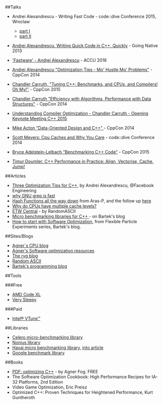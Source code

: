 


##Talks

* Andrei Alexandrescu - Writing Fast Code - code::dive Conference 2015, Wroclaw
  * [part I](https://www.youtube.com/watch?v=vrfYLlR8X8k)
  * [part II](https://www.youtube.com/watch?v=9tvbz8CSI8M)
* [Andrei Alexandrescu, Writing Quick Code in C++, Quickly](https://www.youtube.com/watch?v=MvFj8qo1iuA) - Going Native 2013
* ['Fastware' - Andrei Alexandrescu](https://www.youtube.com/watch?v=AxnotgLql0k) - ACCU 2016
* [Andrei Alexandrescu "Optimization Tips - Mo' Hustle Mo' Problems"](https://www.youtube.com/watch?v=Qq_WaiwzOtI) - CppCon 2014
 
* [Chandler Carruth, "Tuning C++: Benchmarks, and CPUs, and Compilers! Oh My!"](https://www.youtube.com/watch?v=nXaxk27zwlk) - CppCon 2015
* [Chandler Carruth "Efficiency with Algorithms, Performance with Data Structures"](https://www.youtube.com/watch?v=fHNmRkzxHWs) - CppCon 2014
* [Understanding Compiler Optimization - Chandler Carruth - Opening Keynote Meeting C++ 2015](https://www.youtube.com/watch?v=FnGCDLhaxKU)
  
* [Mike Acton "Data-Oriented Design and C++" ](https://www.youtube.com/watch?v=rX0ItVEVjHc) - CppCon 2014
 
* [Scott Meyers: Cpu Caches and Why You Care](https://www.youtube.com/watch?v=WDIkqP4JbkE) - code::dive Conference 2014
 
* [Bryce Adelstein-Lelbach “Benchmarking C++ Code"](https://www.youtube.com/watch?v=zWxSZcpeS8Q) - CppCon 2015

* [Timur Doumler: C++ Performance in Practice: Align, Vectorise, Cache, Jump!](https://www.youtube.com/watch?v=c-hZpChQKe0)

##Articles
 
* [Three Optimization Tips for C++](https://www.facebook.com/notes/facebook-engineering/three-optimization-tips-for-c/10151361643253920/), by Andrei Alexandrescu, @Facebook Engineering
* [why GNU grep is fast](https://lists.freebsd.org/pipermail/freebsd-current/2010-August/019310.html)
* [Hash Functions all the way down](http://aras-p.info/blog/2016/08/02/Hash-Functions-all-the-way-down/) from Aras-P, and the follow up [here](http://aras-p.info/blog/2016/08/09/More-Hash-Function-Tests/)
* [Why do CPUs have multiple cache levels?](https://fgiesen.wordpress.com/2016/08/07/why-do-cpus-have-multiple-cache-levels/)
* [ETW Central](https://randomascii.wordpress.com/2015/09/24/etw-central/) - by RandomASCII
* [Micro benchmarking libraries for C++ ](http://www.bfilipek.com/2016/01/micro-benchmarking-libraries-for-c.html) - on Bartek's blog
* [How to start with Software Optimization](http://www.bfilipek.com/2014/07/flexible-particle-system-how-to-start.html), from Flexible Particle Experiments series, Bartek's blog.

##Sites/Blogs

* [Agner`s CPU blog](http://www.agner.org/optimize/blog/)
* [Agner's Software optimization resources](http://www.agner.org/optimize/)
* [The ryg blog](https://fgiesen.wordpress.com/)
* [Random ASCII](https://randomascii.wordpress.com/)
* [Bartek's programming blog](http://www.bfilipek.com)

##Tools

###Free

* [AMD Code XL](http://developer.amd.com/tools-and-sdks/opencl-zone/codexl/)
* [Very Sleepy](http://www.codersnotes.com/sleepy/)

###Paid

* [Intel® VTune™](https://software.intel.com/en-us/intel-vtune-amplifier-xe)


##Libraries

* [Celero micro-benchmarking library](https://github.com/DigitalInBlue/Celero)
* [Nonius library](https://nonius.io)
* [Hayai micro benchmarking library](https://github.com/nickbruun/hayai), [into article](https://bruun.co/2012/02/07/easy-cpp-benchmarking)
* [Google benchmark library](https://github.com/google/benchmark)

##Books

* [PDF: optimizing C++](http://www.agner.org/optimize/optimizing_cpp.pdf) - by Agner Fog. FREE
* The Software Optimization Cookbook: High Performance Recipes for IA-32 Platforms, 2nd Edition
* Video Game Optimization, Eric Preisz
* Optimized C++: Proven Techniques for Heightened Performance, Kurt Guntheroth